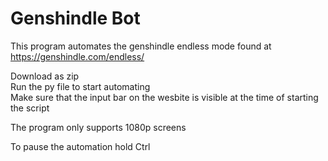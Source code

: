 # Genshindle Bot
This program automates the genshindle endless mode found at https://genshindle.com/endless/

Download as zip\
Run the py file to start automating\
Make sure that the input bar on the wesbite is visible at the time of starting the script 

The program only supports 1080p screens

To pause the automation hold Ctrl
